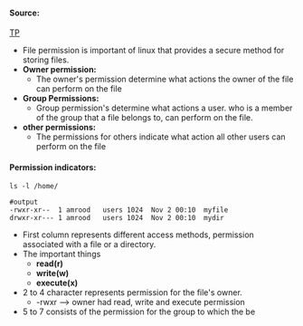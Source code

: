 #### Source:
[TP](https://www.tutorialspoint.com/unix/unix-file-permission.htm)


* File permission is important of linux that provides a secure method for storing files.
* **Owner permission:**
	* The owner's permission determine what actions the owner of the file can perform on the file
* **Group Permissions:** 
	* Group permission's determine what actions a user. who is a member of the group that a file belongs to, can perform on the file.
* **other permissions:**
	* The permissions for others indicate what action all other users can perform on the file


#### Permission indicators:

```
ls -l /home/

#output 
-rwxr-xr--  1 amrood   users 1024  Nov 2 00:10  myfile
drwxr-xr--- 1 amrood   users 1024  Nov 2 00:10  mydir
```

* First column represents different access methods, permission associated with a file or a directory.
* The important things
	* **read(r)**
	* **write(w)**
	* **execute(x)**
* 2 to 4 character represents permission for the file's owner.
	* -rwxr --> owner had read, write and execute permission
* 5 to 7 consists of the permission for the group to which the be